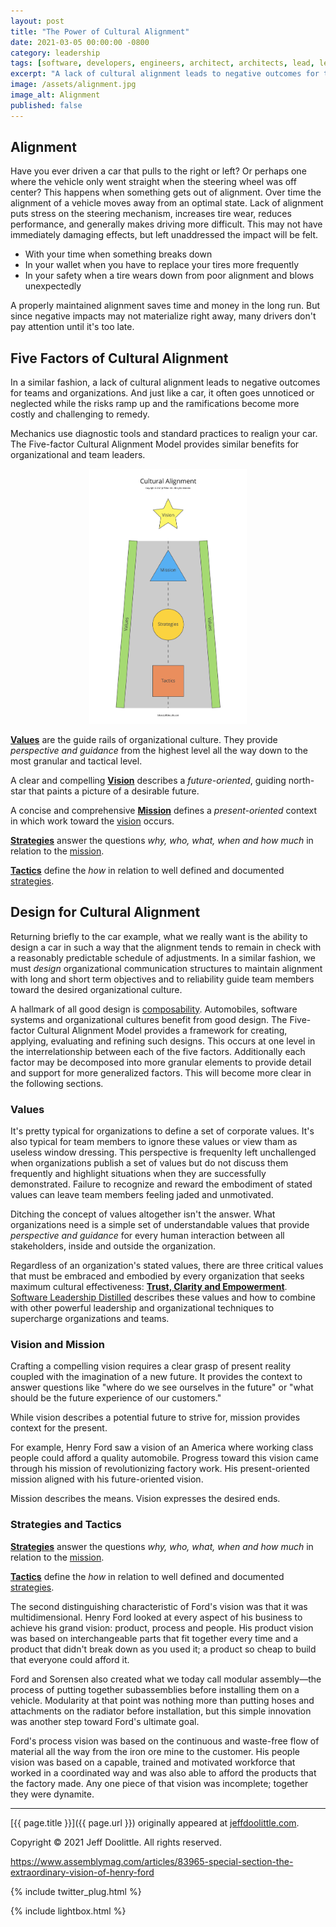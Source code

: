 ```yaml
---
layout: post
title: "The Power of Cultural Alignment"
date: 2021-03-05 00:00:00 -0800
category: leadership
tags: [software, developers, engineers, architect, architects, lead, leader, align, alignment, culture, cultural]
excerpt: "A lack of cultural alignment leads to negative outcomes for teams and organizations. It often goes unnoticed or neglected while risks ramp up and the ramifications become more costly and challenging to remedy."
image: /assets/alignment.jpg
image_alt: Alignment
published: false
---
```


## Alignment

Have you ever driven a car that pulls to the right or left? Or perhaps one where the vehicle only went straight when the steering wheel was off center? This happens when something gets out of alignment.
Over time the alignment of a vehicle moves away from an optimal state.  Lack of alignment puts stress on the steering mechanism, increases tire wear, reduces performance, and generally makes driving more difficult. This may not have immediately damaging effects, but left unaddressed the impact will be felt.

- With your time when something breaks down
- In your wallet when you have to replace your tires more frequently
- In your safety when a tire wears down from poor alignment and blows unexpectedly

A properly maintained alignment saves time and money in the long run. But since negative impacts may not materialize right away, many drivers don't pay attention until it's too late.

## Five Factors of Cultural Alignment

In a similar fashion, a lack of cultural alignment leads to negative outcomes for teams and organizations. And just like a car, it often goes unnoticed or neglected while the risks ramp up and the ramifications become more costly and challenging to remedy.

Mechanics use diagnostic tools and standard practices to realign your car. The Five-factor Cultural Alignment Model provides similar benefits for organizational and team leaders.

<a href="/assets/cultural-alignment.jpg" style="display: block; margin-left: auto; margin-right: auto; width: 50%" class="lightbox-image current" title="Vision, Mission, Strategies, Tactics, Values">
    <img src="/assets/cultural-alignment.jpg" alt="Vision, Mission, Strategies, Tactics, Values">
</a>

[**Values**](#values) are the guide rails of organizational culture. They provide *perspective and guidance* from the highest level all the way down to the most granular and tactical level.

A clear and compelling [**Vision**](#vision-and-mission) describes a *future-oriented*, guiding north-star that paints a picture of a desirable future.

A concise and comprehensive [**Mission**](#vision-and-mission) defines a *present-oriented* context in which work toward the [vision](#vision-and-mission) occurs.

[**Strategies**](#strategies-and-tactics) answer the questions *why, who, what, when and how much* in relation to the [mission](#vision-and-mission).

[**Tactics**](#strategies-and-tactics) define the *how* in relation to well defined and documented [strategies](#strategies-and-tactics).

## Design for Cultural Alignment

Returning briefly to the car example, what we really want is the ability to design a car in such a way that the alignment tends to remain in check with a reasonably predictable schedule of adjustments. In a similar fashion, we must *design* organizational communication structures to maintain alignment with long and short term objectives and to reliability guide team members toward the desired organizational culture.

A hallmark of all good design is [composability](https://www.youtube.com/watch?v=ukU344kEwP8). Automobiles, software systems and organizational cultures benefit from good design. The Five-factor Cultural Alignment Model provides a framework for creating, applying, evaluating and refining such designs. This occurs at one level in the interrelationship between each of the five factors. Additionally each factor may be decomposed into more granular elements to provide detail and support for more generalized factors. This will become more clear in the following sections.

### Values

It's pretty typical for organizations to define a set of corporate values. It's also typical for team members to ignore these values or view tham as useless window dressing. This perspective is frequenlty left unchallenged when organizations publish a set of values but do not discuss them frequently and highlight situations when they are successfully demonstrated. Failure to recognize and reward the embodiment of stated values can leave team members feeling jaded and unmotivated.

Ditching the concept of values altogether isn't the answer. What organizations need is a simple set of understandable values that provide *perspective and guidance* for every human interaction between all stakeholders, inside and outside the organization.

Regardless of an organization's stated values, there are three critical values that must be embraced and embodied by every organization that seeks maximum cultural effectiveness: [**Trust, Clarity and Empowerment**](/software-leadership/software-leadership-distilled#core-values). [Software Leadership Distilled](/software-leadership/software-leadership-distilled) describes these values and how to combine with other powerful leadership and organizational techniques to supercharge organizations and teams.

### Vision and Mission

Crafting a compelling vision requires a clear grasp of present reality coupled with the imagination of a new future. It provides the context to answer questions like "where do we see ourselves in the future" or "what should be the future experience of our customers."

While vision describes a potential future to strive for, mission provides context for the present.

For example, Henry Ford saw a vision of an America where working class people could afford a quality automobile. Progress toward this vision came through his mission of revolutionizing factory work. His present-oriented mission aligned with his future-oriented vision.

Mission describes the means. Vision expresses the desired ends.



### Strategies and Tactics

[**Strategies**](#strategies-and-tactics) answer the questions *why, who, what, when and how much* in relation to the [mission](#vision-and-mission).

[**Tactics**](#strategies-and-tactics) define the *how* in relation to well defined and documented [strategies](#strategies-and-tactics).




The second distinguishing characteristic of Ford's vision was that it was multidimensional. Henry Ford looked at every aspect of his business to achieve his grand vision: product, process and people. His product vision was based on interchangeable parts that fit together every time and a product that didn't break down as you used it; a product so cheap to build that everyone could afford it.

Ford and Sorensen also created what we today call modular assembly—the process of putting together subassemblies before installing them on a vehicle. Modularity at that point was nothing more than putting hoses and attachments on the radiator before installation, but this simple innovation was another step toward Ford's ultimate goal.

Ford's process vision was based on the continuous and waste-free flow of material all the way from the iron ore mine to the customer. His people vision was based on a capable, trained and motivated workforce that worked in a coordinated way and was also able to afford the products that the factory made. Any one piece of that vision was incomplete; together they were dynamite.

___

[{{ page.title }}]({{ page.url }}) originally appeared at [jeffdoolittle.com](https://jeffdoolittle.com/).

Copyright © 2021 Jeff Doolittle. All rights reserved.

<https://www.assemblymag.com/articles/83965-special-section-the-extraordinary-vision-of-henry-ford>

{% include twitter_plug.html %}

{% include lightbox.html %}
